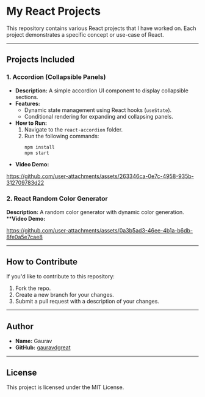 # My React Projects

This repository contains various React projects that I have worked on. Each project demonstrates a specific concept or use-case of React.

---

## Projects Included

### 1. Accordion (Collapsible Panels)
- **Description:** A simple accordion UI component to display collapsible sections.
- **Features:**
  - Dynamic state management using React hooks (`useState`).
  - Conditional rendering for expanding and collapsing panels.
- **How to Run:**
  1. Navigate to the `react-accordion` folder.
  2. Run the following commands:
     ```bash
     npm install
     npm start
     ```
- **Video Demo:**
  


https://github.com/user-attachments/assets/263346ca-0e7c-4958-935b-312709783d22




### 2. React Random Color Generator
**Description:** A random color generator with dynamic color generation.
****Video Demo:**


https://github.com/user-attachments/assets/0a3b5ad3-46ee-4b1a-b6db-8fe0a5e7cae8




---

## How to Contribute
If you'd like to contribute to this repository:
1. Fork the repo.
2. Create a new branch for your changes.
3. Submit a pull request with a description of your changes.



---

## Author
- **Name:** Gaurav
- **GitHub:** [gauravdgreat](https://github.com/gauravdgreat)

---

## License
This project is licensed under the MIT License.
